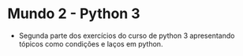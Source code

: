 # Mundo 2 - Python 3
- Segunda parte dos exercícios do curso de python 3 apresentando tópicos como condições e laços em python.
